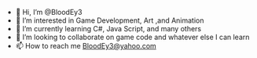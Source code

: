 - 👋 Hi, I’m @BloodEy3
- 👀 I’m interested in Game Development, Art ,and Animation
- 🌱 I’m currently learning C#, Java Script, and many others
- 💞️ I’m looking to collaborate on game code and whatever else I can learn
- 📫 How to reach me BloodEy3@yahoo.com 

<!---
BloodEy3/BloodEy3 is a ✨ special ✨ repository because its `README.md` (this file) appears on your GitHub profile.
You can click the Preview link to take a look at your changes.
--->
